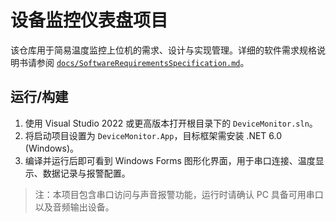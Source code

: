 # 设备监控仪表盘项目

该仓库用于简易温度监控上位机的需求、设计与实现管理。详细的软件需求规格说明书请参阅 [`docs/SoftwareRequirementsSpecification.md`](docs/SoftwareRequirementsSpecification.md)。

## 运行/构建

1. 使用 Visual Studio 2022 或更高版本打开根目录下的 `DeviceMonitor.sln`。
2. 将启动项目设置为 `DeviceMonitor.App`，目标框架需安装 .NET 6.0 (Windows)。
3. 编译并运行后即可看到 Windows Forms 图形化界面，用于串口连接、温度显示、数据记录与报警配置。

> 注：本项目包含串口访问与声音报警功能，运行时请确认 PC 具备可用串口以及音频输出设备。
